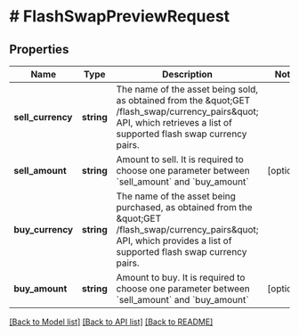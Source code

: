 # # FlashSwapPreviewRequest

## Properties

Name | Type | Description | Notes
------------ | ------------- | ------------- | -------------
**sell_currency** | **string** | The name of the asset being sold, as obtained from the \&quot;GET /flash_swap/currency_pairs\&quot; API, which retrieves a list of supported flash swap currency pairs. | 
**sell_amount** | **string** | Amount to sell. It is required to choose one parameter between &#x60;sell_amount&#x60; and &#x60;buy_amount&#x60; | [optional] 
**buy_currency** | **string** | The name of the asset being purchased, as obtained from the \&quot;GET /flash_swap/currency_pairs\&quot; API, which provides a list of supported flash swap currency pairs. | 
**buy_amount** | **string** | Amount to buy. It is required to choose one parameter between &#x60;sell_amount&#x60; and &#x60;buy_amount&#x60; | [optional] 

[[Back to Model list]](../../README.md#documentation-for-models) [[Back to API list]](../../README.md#documentation-for-api-endpoints) [[Back to README]](../../README.md)
